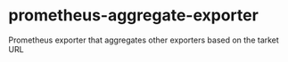 # prometheus-aggregate-exporter
Prometheus exporter that aggregates other exporters based on the tarket URL
